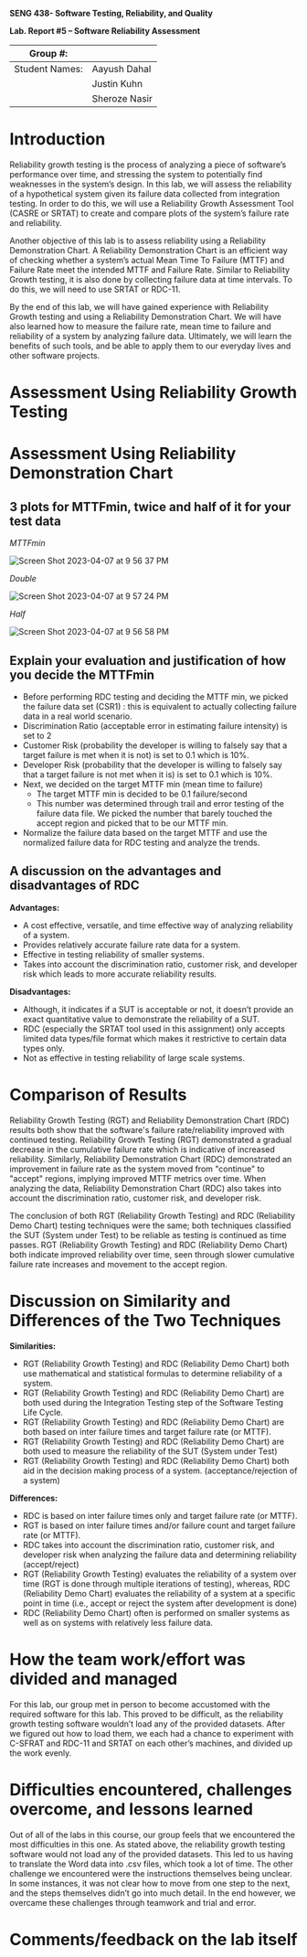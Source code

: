 **SENG 438- Software Testing, Reliability, and Quality**

**Lab. Report \#5 – Software Reliability Assessment**

| Group \#:       |   |
|-----------------|---|
| Student Names:  |Aayush Dahal   |
|                 |Justin Kuhn   |
|                 |Sheroze Nasir   |

# Introduction

Reliability growth testing is the process of analyzing a piece of software’s performance over time, and stressing the system to potentially find weaknesses in the system’s design. In this lab, we will assess the reliability of a hypothetical system given its failure data collected from integration testing. In order to do this, we will use a Reliability Growth Assessment Tool (CASRE or SRTAT) to create and compare plots of the system’s failure rate and reliability.

Another objective of this lab is to assess reliability using a Reliability Demonstration Chart. A Reliability Demonstration Chart is an efficient way of checking whether a system’s actual Mean Time To Failure (MTTF) and Failure Rate meet the intended MTTF and Failure Rate. Similar to Reliability Growth testing, it is also done by collecting failure data at time intervals. To do this, we will need to use SRTAT or RDC-11.

By the end of this lab, we will have gained experience with Reliability Growth testing and using a Reliability Demonstration Chart. We will have also learned how to measure the failure rate, mean time to failure and reliability of a system by analyzing failure data. Ultimately, we will learn the benefits of such tools, and be able to apply them to our everyday lives and other software projects. 


# Assessment Using Reliability Growth Testing 

# Assessment Using Reliability Demonstration Chart 

## 3 plots for MTTFmin, twice and half of it for your test data

_MTTFmin_

![Screen Shot 2023-04-07 at 9 56 37 PM](https://user-images.githubusercontent.com/80851741/230705228-85df2663-c453-4c35-beb6-4b85bc141c31.png)

_Double_

![Screen Shot 2023-04-07 at 9 57 24 PM](https://user-images.githubusercontent.com/80851741/230705236-ac01cd74-1967-4775-a3e1-d7b14ad68b91.png)

_Half_

![Screen Shot 2023-04-07 at 9 56 58 PM](https://user-images.githubusercontent.com/80851741/230705233-c3cf79dc-47df-428d-991d-67c80bee81f5.png)


## Explain your evaluation and justification of how you decide the MTTFmin
- Before performing RDC testing and deciding the MTTF min, we picked the failure data set (CSR1) : this is equivalent to actually collecting failure data in a real world scenario.
- Discrimination Ratio (acceptable error in estimating failure intensity) is set to 2
- Customer Risk (probability the developer is willing to falsely say that a target failure is met when it is not) is set to 0.1 which is 10%.
- Developer Risk (probability that the developer is willing to falsely say that a target failure is not met when it is) is set to 0.1 which is 10%.
- Next, we decided on the target MTTF min (mean time to failure)
  - The target MTTF min is decided to be 0.1 failure/second 
  - This number was determined through trail and error testing of the failure data file. We picked the number that barely touched the accept region and picked that to be our MTTF min.
- Normalize the failure data based on the target MTTF and use the normalized failure data for RDC testing and analyze the trends.

## A discussion on the advantages and disadvantages of RDC

**Advantages:**
- A cost effective, versatile, and time effective way of analyzing reliability of  a system. 
- Provides relatively accurate failure rate data for a system.
- Effective in testing reliability of smaller systems.
- Takes into account the discrimination ratio, customer risk, and developer risk which leads to more accurate reliability results.

**Disadvantages:**
- Although, it indicates if a SUT is acceptable or not, it doesn’t provide an exact quantitative value to demonstrate the reliability of a SUT.
- RDC (especially the SRTAT tool used in this assignment) only accepts limited data types/file format which makes it restrictive to certain data types only.
- Not as effective in testing reliability of large scale systems.


# Comparison of Results

Reliability Growth Testing (RGT) and Reliability Demonstration Chart (RDC) results both show that the software's failure rate/reliability improved with continued testing. Reliability Growth Testing (RGT) demonstrated a gradual decrease in the cumulative failure rate which is indicative of increased reliability.  Similarly, Reliability Demonstration Chart (RDC) demonstrated an improvement in failure rate as the system moved from "continue" to "accept" regions, implying improved MTTF metrics over time. When analyzing the data, Reliability Demonstration Chart (RDC) also takes into account the discrimination ratio, customer risk, and developer risk. 

The conclusion of both RGT (Reliability Growth Testing) and RDC (Reliability Demo Chart) testing techniques were the same; both techniques classified the SUT (System under Test) to be reliable as testing is continued as time passes. RGT (Reliability Growth Testing) and RDC (Reliability Demo Chart) both indicate improved reliability over time, seen through slower cumulative failure rate increases and movement to the accept region.


# Discussion on Similarity and Differences of the Two Techniques

**Similarities:**
- RGT (Reliability Growth Testing) and RDC (Reliability Demo Chart)  both use mathematical and statistical formulas to determine reliability of a system.
- RGT (Reliability Growth Testing) and RDC (Reliability Demo Chart) are both used during the Integration Testing step of the Software Testing Life Cycle.
- RGT (Reliability Growth Testing) and RDC (Reliability Demo Chart) are both based on inter failure times and target failure rate (or MTTF).
- RGT (Reliability Growth Testing) and RDC (Reliability Demo Chart) are both used to measure the reliability of the SUT (System under Test)
- RGT (Reliability Growth Testing) and RDC (Reliability Demo Chart) both aid in the decision making process of a system. (acceptance/rejection of a system)

**Differences:**
- RDC is based on inter failure times only and target failure rate (or MTTF).
- RGT is based on inter failure times and/or failure count and target failure rate (or MTTF).
- RDC  takes into account the discrimination ratio, customer risk, and developer risk when analyzing the failure data and determining reliability (accept/reject)
- RGT (Reliability Growth Testing) evaluates the reliability of a system over time (RGT is done through multiple iterations of testing), whereas, RDC (Reliability Demo Chart) evaluates the reliability of a system at a specific point in time (i.e., accept or reject the system after development is done)
- RDC (Reliability Demo Chart) often is performed on smaller systems as well as on systems with relatively less failure data. 


# How the team work/effort was divided and managed

For this lab, our group met in person to become accustomed with the required software for this lab. This proved to be difficult, as the reliability growth testing software wouldn’t load any of the provided datasets. After we figured out how to load them, we each had a chance to experiment with C-SFRAT and RDC-11 and SRTAT on each other’s machines, and divided up the work evenly. 

# Difficulties encountered, challenges overcome, and lessons learned

Out of all of the labs in this course, our group feels that we encountered the most difficulties in this one. As stated above, the reliability growth testing software would not load any of the provided datasets. This led to us having to translate the Word data into .csv files, which took a lot of time. The other challenge we encountered were the instructions themselves being unclear. In some instances, it was not clear how to move from one step to the next, and the steps themselves didn’t go into much detail. In the end however, we overcame these challenges through teamwork and trial and error.

# Comments/feedback on the lab itself
